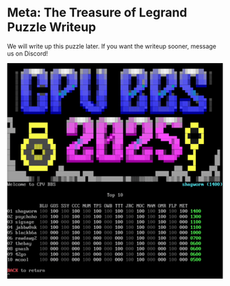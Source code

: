 # Meta: The Treasure of Legrand Puzzle Writeup

We will write up this puzzle later. If you want the writeup sooner, message us on Discord!

![BBS Scoreboard. Shagworm first place 1400 points all puzzles solved](./assets/win.gif)
